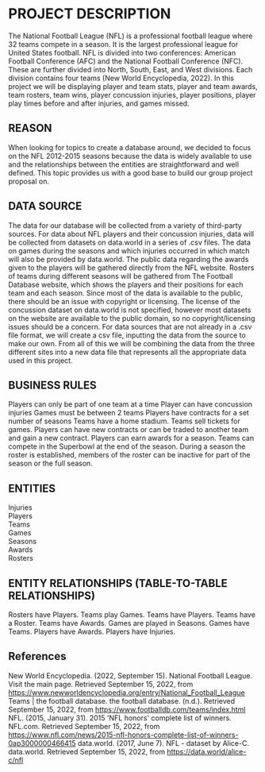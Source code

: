 # PROJECT DESCRIPTION 
The National Football League (NFL) is a professional football league where 32 teams compete in a season. It is the largest professional league for United States football. NFL is divided into two conferences: American Football Conference (AFC) and the National Football Conference (NFC). These are further divided into North, South, East, and West divisions. Each division contains four teams (New World Encyclopedia, 2022). In this project we will be displaying player and team stats, player and team awards, team rosters, team wins, player concussion injuries, player positions, player play times before and after injuries, and games missed.

## REASON 
When looking for topics to create a database around, we decided to focus on the NFL 2012-2015 seasons because the data is widely available to use and the relationships between the entities are straightforward and well defined.  This topic provides us with a good base to build our group project proposal on. </br>

## DATA SOURCE 
The data for our database will be collected from a variety of third-party sources. For data about NFL players and their concussion injuries, data will be collected from datasets on data.world in a series of .csv files. The data on games during the seasons and which injuries occurred in which match will also be provided by data.world. The public data regarding the awards given to the players will be gathered directly from the NFL website. Rosters of teams during different seasons will be gathered from The Football Database website, which shows the players and their positions for each team and each season. Since most of the data is available to the public, there should be an issue with copyright or licensing. The license of the concussion dataset on data.world is not specified, however most datasets on the website are available to the public domain, so no copyright/licensing issues should be a concern. For data sources that are not already in a .csv file format, we will create a csv file, inputting the data from the source to make our own. From all of this we will be combining the data from the three different sites into a new data file that represents all the appropriate data used in this project.

## BUSINESS RULES 
Players can only be part of one team at a time 
Player can have concussion injuries 
Games must be between 2 teams 
Players have contracts for a set number of seasons 
Teams have a home stadium. 
Teams sell tickets for games. 
Players can have new contracts or can be traded to another team and gain a new contract. 
Players can earn awards for a season. 
Teams can compete in the Superbowl at the end of the season. 
During a season the roster is established, members of the roster can be inactive for part of the season or the full season.

## ENTITIES 
Injuries </br>
Players </br>
Teams </br>
Games </br>
Seasons </br>
Awards </br>
Rosters 

## ENTITY RELATIONSHIPS (TABLE-TO-TABLE RELATIONSHIPS) 
Rosters have Players. 
Teams play Games. 
Teams have Players. 
Teams have a Roster. 
Teams have Awards. 
Games are played in Seasons. 
Games have Teams. 
Players have Awards. 
Players have Injuries. 

## References 
New World Encyclopedia. (2022, September 15). National Football League. Visit the main page. Retrieved September 15, 2022, from https://www.newworldencyclopedia.org/entry/National_Football_League 
Teams | the football database. the football database. (n.d.). Retrieved September 15, 2022, from https://www.footballdb.com/teams/index.html 
NFL. (2015, January 31). 2015 'NFL honors' complete list of winners. NFL.com. Retrieved September 15, 2022, from https://www.nfl.com/news/2015-nfl-honors-complete-list-of-winners-0ap3000000466415 
data.world. (2017, June 7). NFL - dataset by Alice-C. data.world. Retrieved September 15, 2022, from https://data.world/alice-c/nfl 
